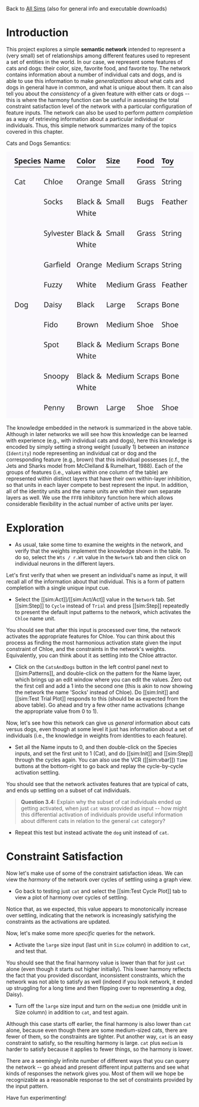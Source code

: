 Back to [All Sims](https://github.com/CompCogNeuro/sims) (also for general info and executable downloads)

# Introduction

This project explores a simple **semantic network** intended to represent a (very small) set of relationships among different features used to represent a set of entities in the world.  In our case, we represent some features of cats and dogs: their color, size, favorite food, and favorite toy. The network contains information about a number of individual cats and dogs, and is able to use this information to make *generalizations* about what cats and dogs in general have in common, and what is unique about them. It can also tell you about the *consistency* of a given feature with either cats or dogs -- this is where the harmony function can be useful in assessing the total constraint satisfaction level of the network with a particular configuration of feature inputs. The network can also be used to perform *pattern completion* as a way of retrieving information about a particular individual or individuals. Thus, this simple network summarizes many of the topics covered in this chapter.

Cats and Dogs Semantics:

![Cats and Dogs table](table.png)

The knowledge embedded in the network is summarized in the above table. Although in later networks we will see how this knowledge can be learned with experience (e.g., with individual cats and dogs), here this knowledge is encoded by simply setting a strong weight (usually 1) between an *instance* (`Identity`) node representing an individual cat or dog and the corresponding feature (e.g., brown) that this individual possesses (c.f., the Jets and Sharks model from McClelland & Rumelhart, 1988).  Each of the groups of features (i.e., values within one column of the table) are represented within distinct layers that have their own within-layer inhibition, so that units in each layer compete to best represent the input. In addition, all of the identity units and the name units are within their own separate layers as well. We use the `FFFB` inhibitory function here which allows considerable flexibility in the actual number of active units per layer.

# Exploration

* As usual, take some time to examine the weights in the network, and verify that the weights implement the knowledge shown in the table. To do so, select the `Wts / r.Wt` value in the `Network` tab and then click on individual neurons in the different layers. 

Let's first verify that when we present an individual's name as input, it will recall all of the information about that individual. This is a form of pattern completion with a single unique input cue. 

* Select the [[sim:Act]]/[[sim:Act/Act]] value in the `Network` tab. Set [[sim:Step]] to `Cycle` instead of `Trial` and press [[sim:Step]] repeatedly to present the default input patterns to the network, which activates the `Chloe` name unit.

You should see that after this input is processed over time, the network activates the appropriate features for Chloe. You can think about this process as finding the most harmonious activation state given the input constraint of Chloe, and the constraints in the network's weights. Equivalently, you can think about it as settling into the Chloe attractor.

* Click on the `CatsAndDogs` button in the left control panel next to [[sim:Patterns]], and double-click on the pattern for the Name layer, which brings up an edit window where you can edit the values.  Zero out the first cell and add a 1 into the second one (this is akin to now showing the network the name 'Socks' instead of Chloe).  Do [[sim:Init]] and [[sim:Test Trial Plot]] responds to this (should be as expected from the above table).  Go ahead and try a few other name activations (change the appropriate value from 0 to 1).

Now, let's see how this network can give us *general* information about cats versus dogs, even though at some level it just has information about a set of individuals (i.e., the knowledge in weights from identities to each feature).

* Set all the Name inputs to 0, and then double-click on the Species inputs, and set the first unit to 1 (Cat), and do [[sim:Init]] and [[sim:Step]] through the cycles again.  You can also use the VCR ([[sim:vbar]]) `Time` buttons at the bottom-right to go back and replay the cycle-by-cycle activation settling. 

You should see that the network activates features that are typical of cats, and ends up settling on a subset of cat individuals.

> **Question 3.4:** Explain why the subset of cat individuals ended up getting activated, when just `cat` was provided as input -- how might this differential activation of individuals provide useful information about different cats in relation to the general `cat` category?

<sim-question id="3.4">

* Repeat this test but instead activate the `dog` unit instead of `cat`.

# Constraint Satisfaction

Now let's make use of some of the constraint satisfaction ideas. We can view the *harmony* of the network over cycles of settling using a graph view.

* Go back to testing just `cat` and select the [[sim:Test Cycle Plot]] tab to view a plot of harmony over cycles of settling.

Notice that, as we expected, this value appears to monotonically increase over settling, indicating that the network is increasingly satisfying the constraints as the activations are updated.

Now, let's make some more *specific* queries for the network.

* Activate the `large` size input (last unit in `Size` column) in addition to `cat`, and test that. 

You should see that the final harmony value is lower than that for just `cat` alone (even though it starts out higher initially). This lower harmony reflects the fact that you provided discordant, inconsistent constraints, which the network was not able to satisfy as well (indeed if you look network, it ended up struggling for a long time and then flipping over to representing a *dog*, Daisy).

* Turn off the `large` size input and turn on the `medium` one (middle unit in Size column) in addition to `cat`, and test again.

Although this case starts off earlier, the final harmony is also lower than `cat` alone, because even though there are some medium-sized cats, there are fewer of them, so the constraints are tighter. Put another way, `cat` is an easy constraint to satisfy, so the resulting harmony is large. `cat` plus `medium` is harder to satisfy because it applies to fewer things, so the harmony is lower.

There are a seemingly infinite number of different ways that you can query the network -- go ahead and present different input patterns and see what kinds of responses the network gives you. Most of them will we hope be recognizable as a reasonable response to the set of constraints provided by the input pattern.

Have fun experimenting!

